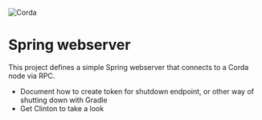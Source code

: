 ![Corda](https://www.corda.net/wp-content/uploads/2016/11/fg005_corda_b.png)

# Spring webserver

This project defines a simple Spring webserver that connects to a Corda node via RPC.

* Document how to create token for shutdown endpoint, or other way of shutting down with Gradle
* Get Clinton to take a look